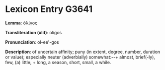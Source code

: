 # Lexicon Entry G3641

**Lemma**: ὀλίγος

**Transliteration (xlit)**: olígos

**Pronunciation**: ol-ee'-gos

**Description**:
of uncertain affinity; puny (in extent, degree, number, duration or value); especially neuter (adverbially) somewhat:--+ almost, brief(-ly), few, (a) little, + long, a season, short, small, a while.
